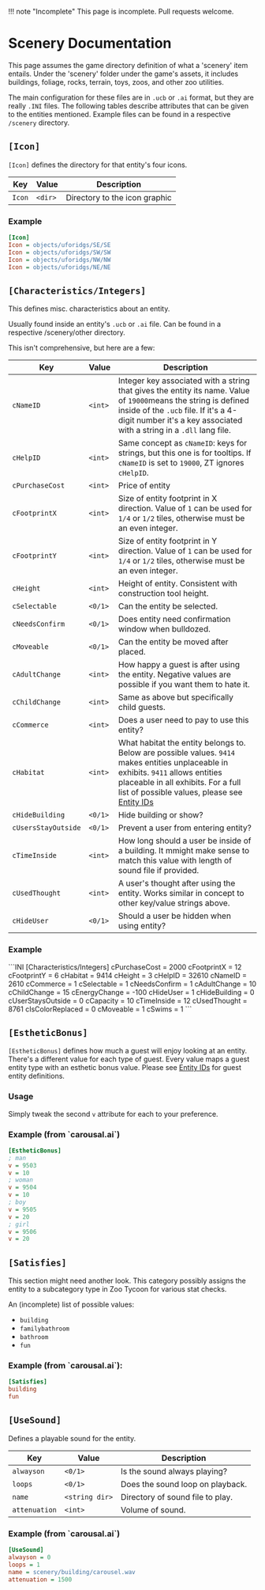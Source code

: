 !!! note "Incomplete"
    This page is incomplete. Pull requests welcome.

# Scenery Documentation

This page assumes the game directory definition of what a 'scenery' item entails. Under the 'scenery' folder under the game's assets, it includes buildings, foliage, rocks, terrain, toys, zoos, and other zoo utilities.

The main configuration for these files are in `.ucb` or `.ai` format, but they are really `.INI` files. The following tables describe attributes that can  be given to the entities mentioned. Example files can be found in a respective `/scenery` directory.

## `[Icon]`

`[Icon]` defines the directory for that entity's four icons.

| Key                  | Value | Description|
|----------------------|------|-----|
| `Icon` | `<dir>` | Directory to the icon graphic |

<h3>Example</h3>

```INI
[Icon]
Icon = objects/uforidgs/SE/SE
Icon = objects/uforidgs/SW/SW
Icon = objects/uforidgs/NW/NW
Icon = objects/uforidgs/NE/NE
```

## `[Characteristics/Integers]`

This defines misc. characteristics about an entity. 

Usually found inside an entity's `.ucb` or `.ai` file. Can be found in a respective /scenery/other directory.

This isn't comprehensive, but here are a few:


| Key                  | Value | Description|
|----------------------|------|-----|
| `cNameID`            | `<int>` | Integer key associated with a string that gives the entity its name. Value of `19000`means the string is defined inside of the `.ucb` file. If it's a 4-digit number it's a key associated with a string in a `.dll` lang file. |
| `cHelpID` | `<int>` | Same concept as `cNameID`: keys for strings, but this one is for tooltips. If `cNameID` is set to `19000`, ZT ignores `cHelpID`. |
|`cPurchaseCost` | `<int>` | Price of entity |
| `cFootprintX` | `<int>` | Size of entity footprint in X direction. Value of `1` can be used for `1/4` or `1/2` tiles, otherwise must be an even integer. |
| `cFootprintY` | `<int>` | Size of entity footprint in Y direction. Value of `1` can be used for `1/4` or `1/2` tiles, otherwise must be an even integer. |
| `cHeight` | `<int>` | Height of entity. Consistent with construction tool height. |
| `cSelectable` | `<0/1>` | Can the entity be selected. |
| `cNeedsConfirm` | `<0/1>` | Does entity need confirmation window when bulldozed. |
| `cMoveable` | `<0/1>` | Can the entity be moved after placed. |
| `cAdultChange` | `<int>` | How happy a guest is after using the entity. Negative values are possible if you want them to hate it. | 
| `cChildChange` | `<int>` | Same as above but specifically child guests. |
| `cCommerce` | `<int>` | Does a user need to pay to use this entity? |
| `cHabitat` | `<int>` | What habitat the entity belongs to. Below are possible values. `9414` makes entities unplaceable in exhibits. `9411` allows entities placeable in all exhibits. For a full list of possible values, please see [Entity IDs](./entity_ids.md#terrain)|
| `cHideBuilding` | `<0/1>` | Hide building or show? |
| `cUsersStayOutside` | `<0/1>` | Prevent a user from entering entity? |
| `cTimeInside` | `<int>` | How long should a user be inside of a building. It mmight make sense to match this value with length of sound file if provided. 
| `cUsedThought` | `<int>` | A user's thought after using the entity. Works similar in concept to other key/value strings above. |   
| `cHideUser` | `<0/1>` | Should a user be hidden when using entity? |

<h3>Example</h3>
```INI
[Characteristics/Integers]
cPurchaseCost = 2000
cFootprintX = 12
cFootprintY = 6
cHabitat = 9414
cHeight = 3
cHelpID = 32610
cNameID = 2610
cCommerce = 1
cSelectable = 1
cNeedsConfirm = 1
cAdultChange = 10
cChildChange = 15
cEnergyChange = -100
cHideUser = 1
cHideBuilding = 0
cUserStaysOutside = 0
cCapacity = 10
cTimeInside = 12
cUsedThought = 8761
cIsColorReplaced = 0
cMoveable = 1
cSwims = 1
```

## `[EstheticBonus]`

`[EstheticBonus]` defines how much a guest will enjoy looking at an entity. There's a different value for each type of guest. Every value maps a guest entity type with an esthetic bonus value. Please see [Entity IDs](./entity_ids.md#guests) for guest entity definitions.

### Usage 

Simply tweak the second `v` attribute for each to your preference.

<h3>Example (from `carousal.ai`)</h3>

```INI
[EstheticBonus]
; man
v = 9503
v = 10
; woman
v = 9504
v = 10
; boy
v = 9505
v = 20
; girl
v = 9506
v = 20
```

## `[Satisfies]`

This section might need another look. This category possibly assigns the entity to a subcategory type in Zoo Tycoon for various stat checks.

An (incomplete) list of possible values:

- `building`
- `familybathroom`
- `bathroom`
- `fun`

<h3>Example (from `carousal.ai`):</h3>

```INI
[Satisfies]
building
fun
```

## `[UseSound]`

Defines a playable sound for the entity.

| Key                  | Value | Description|
|----------------------|------|-----|
| `alwayson` | `<0/1>` | Is the sound always playing? |
| `loops` | `<0/1>` | Does the sound loop on playback. |
| `name` | `<string dir>` | Directory of sound file to play. |
| `attenuation` | `<int>` | Volume of sound. |

<h3>Example (from `carousal.ai`)</h3>

```INI
[UseSound]
alwayson = 0
loops = 1
name = scenery/building/carousel.wav
attenuation = 1500
```